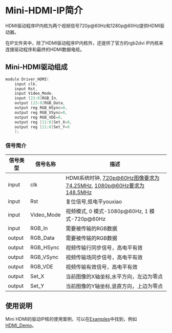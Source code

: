 # Mini-HDMI-IP简介

HDMI驱动程序IP内核为两个视频信号720p@60Hz和1280p@60Hz提供HDMI驱动器。

在IP文件夹中，除了HDMI驱动程序IP内核外，还提供了官方的rgb2dvi IP内核来连接驱动程序和最终的HDMI数据电缆。

## Mini-HDMI驱动组成

```c
module Driver_HDMI(
    input clk,   
    input Rst,    
    input Video_Mode,    
    input [23:0]RGB_In,    
    output [23:0]RGB_Data,    
    output reg RGB_HSync=0,    
    output reg RGB_VSync=0,    
    output reg RGB_VDE=0,    
    output reg [11:0]Set_X=0,    
    output reg [11:0]Set_Y=0    
    );
```
### 信号简介
  
| **信号类型**    | **信号名称**    | **描述** |
| ----------- | ----------- | -------- |
| input | clk             | HDMI系统时钟, 720p@60Hz图像要求为74.25MHz, 1080p@60Hz要求为148.5MHz |
| input | Rst             | 复位信号,低电平youxiao       |
| input | Video_Mode      | 视频模式, 0 模式-1080p@60Hz, 1 模式-720p@60Hz       |
| input | RGB_In          | 需要被传输的RGB数据     |
| output | RGB_Data        | 需要被传输的RGB数据     |
| output | RGB_HSync       | 视频传输行同步信号，高电平有效     |
| output | RGB_VSync       | 视频传输场同步信号，高电平有效     |
| output | RGB_VDE         | 视频传输有效信号，高电平有效       |
| output | Set_X           | 当前图像的X轴坐标,水平方向，左边为零点    |
| output | Set_Y           | 当前图像的Y轴坐标,竖直方向，上边为零点     |


## 使用说明

Mini HDMI的驱动IP核的使用案例，可以在[Examples](/Examples)中找到，例如[HDMI_Demo](/Examples/FPGA/4.Module-Interface/HDMI-Interface)。


